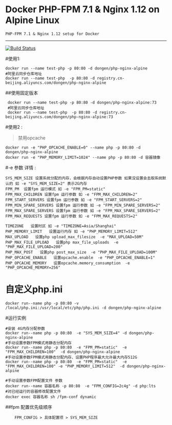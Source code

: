 Docker PHP-FPM 7.1 & Nginx 1.12 on Alpine Linux
==============================================
    PHP-FPM 7.1 & Nginx 1.12 setup for Docker
-----
[![Build Status](https://travis-ci.org/wangzhoudong/php-nginx-alpine.svg?branch=master)](https://travis-ci.org/wangzhoudong/php-nginx-alpine)

#使用1:

    docker run --name test-php -p 80:80 -d dongen/php-nginx-alpine
    #阿里云同步仓库地址
    docker run --name test-php  -p 80:80 -d registry.cn-beijing.aliyuncs.com/dongen/php-nginx-alpine
##使用固定版本

     docker run --name test-php -p 80:80 -d dongen/php-nginx-alpine:73
     #阿里云同步仓库地址
     docker run --name test-php  -p 80:80 -d registry.cn-beijing.aliyuncs.com/dongen/php-nginx-alpine:73

#使用2 :

>  禁用opcache
```
docker run -e "PHP_OPCACHE_ENABLE=0" --name php -p 80:80 -d dongen/php-nginx-alpine
docker run -e "PHP_MEMORY_LIMIT=1024" --name php -p 80:80 -d 容器镜像
```
#-e 参数 详情 :
```
SYS_MEM_SIZE 设置系统分配的内存，会根据内存自动设置PHP参数 如果没设置会去取系统默认的 如 -e "SYS_MEM_SIZE=2" 表示2G内存
FPM_PM  设置fpm 运行模式 如 -e "FPM_PM=static"
FPM_MAX_CHILDREN 设置fpm 运行参数 如 -e "FPM_MAX_CHILDREN=2"
FPM_START_SERVERS 设置fpm 运行参数 如 -e "FPM_START_SERVERS=2"
FPM_MIN_SPARE_SERVERS 设置fpm 运行参数 如 -e "FPM_MIN_SPARE_SERVERS=2"
FPM_MAX_SPARE_SERVERS 设置fpm 运行参数 如 -e "FPM_MAX_SPARE_SERVERS=2"
FPM_MAX_REQUESTS 设置fpm 运行参数 如 -e "FPM_MAX_REQUESTS=2"

TIMEZONE   设置时区 如 -e "TIMEZONE=Asia/Shanghai"
PHP_MEMORY_LIMIT   设置运行内存 如 -e "PHP_MEMORY_LIMIT=512"
MAX_UPLOAD   设置php upload_max_filesize  -e "MAX_UPLOAD=50M"
PHP_MAX_FILE_UPLOAD   设置php max_file_uploads  -e "PHP_MAX_FILE_UPLOAD=200"
PHP_MAX_POST   设置php post_max_size  -e "PHP_MAX_FILE_UPLOAD=100M"
PHP_OPCACHE_ENABLE   设置opcache.enable  -e "PHP_OPCACHE_ENABLE=1"
PHP_OPCACHE_MEMORY   设置opcache.memory_consumption  -e "PHP_OPCACHE_MEMORY=256"

```


# 自定义php.ini
```
docker run--name php -p 80:80 -v /local/php.ini:/usr/local/etc/php/php.ini -d dongen/php-nginx-alpine
```
#运行实例
```
#安装 4G内存分配参数
docker run--name php -p 80:80  -e "SYS_MEM_SIZE=4" -d dongen/php-nginx-alpine
#手动设置参数FPM模式用静态分配内存
docker run--name php -p 80:80  -e "FPM_PM=static"  -e "FPM_MAX_CHILDREN=100"  -d dongen/php-nginx-alpine
#手动设置参数FPM模式用静态分配内存、设置PHP程序最大允许最大内存512G
docker run--name php -p 80:80  -e "FPM_PM=static"  -e "FPM_MAX_CHILDREN=100" -e "PHP_MEMORY_LIMIT=512"  -d dongen/php-nginx-alpine

#手动设置参数FPM配置文件 参数
docker run--name 容器名称 -p 80:80  -e "FPM_CONFIG=2c4g" -d php:lts 
#对已经运行的容器修改配置文件
docker exec 容器名称 sh /fpm-conf dynamic
```
##fpm 配置优先级顺序

```
    FPM_CONFIG > 具体配置项 > SYS_MEM_SIZE
```
